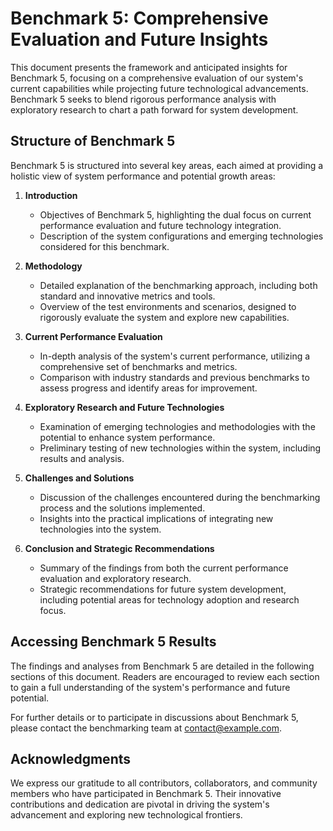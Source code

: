 # Benchmark 5: Comprehensive Evaluation and Future Insights

This document presents the framework and anticipated insights for Benchmark 5, focusing on a comprehensive evaluation of our system's current capabilities while projecting future technological advancements. Benchmark 5 seeks to blend rigorous performance analysis with exploratory research to chart a path forward for system development.

## Structure of Benchmark 5

Benchmark 5 is structured into several key areas, each aimed at providing a holistic view of system performance and potential growth areas:

1. **Introduction**
   - Objectives of Benchmark 5, highlighting the dual focus on current performance evaluation and future technology integration.
   - Description of the system configurations and emerging technologies considered for this benchmark.

2. **Methodology**
   - Detailed explanation of the benchmarking approach, including both standard and innovative metrics and tools.
   - Overview of the test environments and scenarios, designed to rigorously evaluate the system and explore new capabilities.

3. **Current Performance Evaluation**
   - In-depth analysis of the system's current performance, utilizing a comprehensive set of benchmarks and metrics.
   - Comparison with industry standards and previous benchmarks to assess progress and identify areas for improvement.

4. **Exploratory Research and Future Technologies**
   - Examination of emerging technologies and methodologies with the potential to enhance system performance.
   - Preliminary testing of new technologies within the system, including results and analysis.

5. **Challenges and Solutions**
   - Discussion of the challenges encountered during the benchmarking process and the solutions implemented.
   - Insights into the practical implications of integrating new technologies into the system.

6. **Conclusion and Strategic Recommendations**
   - Summary of the findings from both the current performance evaluation and exploratory research.
   - Strategic recommendations for future system development, including potential areas for technology adoption and research focus.

## Accessing Benchmark 5 Results

The findings and analyses from Benchmark 5 are detailed in the following sections of this document. Readers are encouraged to review each section to gain a full understanding of the system's performance and future potential.

For further details or to participate in discussions about Benchmark 5, please contact the benchmarking team at [contact@example.com](mailto:contact@example.com).

## Acknowledgments
<!-- TODO: change if there are not any specific contributors to acknowledge -->

We express our gratitude to all contributors, collaborators, and community members who have participated in Benchmark 5. Their innovative contributions and dedication are pivotal in driving the system's advancement and exploring new technological frontiers. 
